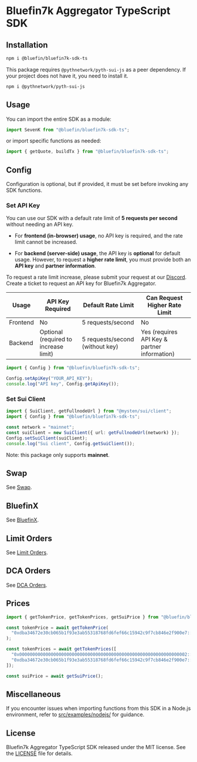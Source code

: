 # Bluefin7k Aggregator TypeScript SDK

## Installation

```bash
npm i @bluefin/bluefin7k-sdk-ts
```

This package requires `@pythnetwork/pyth-sui-js` as a peer dependency. If your
project does not have it, you need to install it.

```bash
npm i @pythnetwork/pyth-sui-js
```

## Usage

You can import the entire SDK as a module:

```typescript
import SevenK from "@bluefin/bluefin7k-sdk-ts";
```

or import specific functions as needed:

```typescript
import { getQuote, buildTx } from "@bluefin/bluefin7k-sdk-ts";
```

## Config

Configuration is optional, but if provided, it must be set before invoking any
SDK functions.

### Set API Key

You can use our SDK with a default rate limit of **5 requests per second**
without needing an API key.

- For **frontend (in-browser) usage**, no API key is required, and the rate
  limit cannot be increased.

- For **backend (server-side) usage**, the API key is **optional** for default
  usage. However, to request a **higher rate limit**, you must provide both an
  **API key** and **partner information**.

To request a rate limit increase, please submit your request at our [Discord](https://discord.gg/bluefinapp).
Create a ticket to request an API key for Bluefin7k Aggregator.

| Usage    | API Key Required                      | Default Rate Limit              | Can Request Higher Rate Limit                |
| -------- | ------------------------------------- | ------------------------------- | -------------------------------------------- |
| Frontend | No                                    | 5 requests/second               | No                                           |
| Backend  | Optional (required to increase limit) | 5 requests/second (without key) | Yes (requires API Key & partner information) |

```typescript
import { Config } from "@bluefin/bluefin7k-sdk-ts";

Config.setApiKey("YOUR_API_KEY");
console.log("API key", Config.getApiKey());
```

### Set Sui Client

```typescript
import { SuiClient, getFullnodeUrl } from "@mysten/sui/client";
import { Config } from "@bluefin/bluefin7k-sdk-ts";

const network = "mainnet";
const suiClient = new SuiClient({ url: getFullnodeUrl(network) });
Config.setSuiClient(suiClient);
console.log("Sui client", Config.getSuiClient());
```

Note: this package only supports **mainnet**.

## Swap

See [Swap](docs/SWAP.md).

## BluefinX

See [BluefinX](docs/BLUEFINX.md).

## Limit Orders

See [Limit Orders](docs/LIMIT.md).

## DCA Orders

See [DCA Orders](docs/DCA.md).

## Prices

```typescript
import { getTokenPrice, getTokenPrices, getSuiPrice } from "@bluefin/bluefin7k-sdk-ts";

const tokenPrice = await getTokenPrice(
  "0xdba34672e30cb065b1f93e3ab55318768fd6fef66c15942c9f7cb846e2f900e7::usdc::USDC",
);

const tokenPrices = await getTokenPrices([
  "0x0000000000000000000000000000000000000000000000000000000000000002::sui::SUI",
  "0xdba34672e30cb065b1f93e3ab55318768fd6fef66c15942c9f7cb846e2f900e7::usdc::USDC",
]);

const suiPrice = await getSuiPrice();
```

## Miscellaneous

If you encounter issues when importing functions from this SDK in a Node.js
environment, refer to [src/examples/nodejs/](./src/examples/nodejs/) for
guidance.

## License

Bluefin7k Aggregator TypeScript SDK released under the MIT license. See the [LICENSE](./LICENSE)
file for details.
